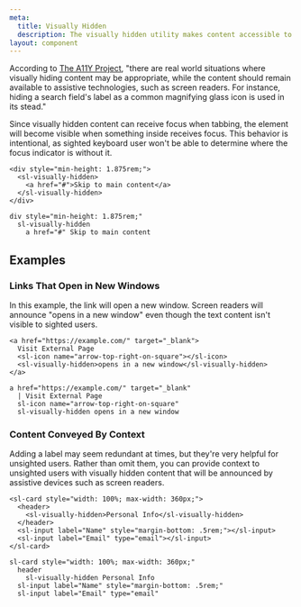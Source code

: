 ```yaml
---
meta:
  title: Visually Hidden
  description: The visually hidden utility makes content accessible to assistive devices without displaying it on the screen.
layout: component
---
```


According to [The A11Y Project](https://www.a11yproject.com/posts/2013-01-11-how-to-hide-content/), "there are real world situations where visually hiding content may be appropriate, while the content should remain available to assistive technologies, such as screen readers. For instance, hiding a search field's label as a common magnifying glass icon is used in its stead."

Since visually hidden content can receive focus when tabbing, the element will become visible when something inside receives focus. This behavior is intentional, as sighted keyboard user won't be able to determine where the focus indicator is without it.

```html:preview
<div style="min-height: 1.875rem;">
  <sl-visually-hidden>
    <a href="#">Skip to main content</a>
  </sl-visually-hidden>
</div>
```

```pug slim
div style="min-height: 1.875rem;"
  sl-visually-hidden
    a href="#" Skip to main content
```

## Examples

### Links That Open in New Windows

In this example, the link will open a new window. Screen readers will announce "opens in a new window" even though the text content isn't visible to sighted users.

```html:preview
<a href="https://example.com/" target="_blank">
  Visit External Page
  <sl-icon name="arrow-top-right-on-square"></sl-icon>
  <sl-visually-hidden>opens in a new window</sl-visually-hidden>
</a>
```

```pug slim
a href="https://example.com/" target="_blank"
  | Visit External Page
  sl-icon name="arrow-top-right-on-square"
  sl-visually-hidden opens in a new window
```

### Content Conveyed By Context

Adding a label may seem redundant at times, but they're very helpful for unsighted users. Rather than omit them, you can provide context to unsighted users with visually hidden content that will be announced by assistive devices such as screen readers.

```html:preview
<sl-card style="width: 100%; max-width: 360px;">
  <header>
    <sl-visually-hidden>Personal Info</sl-visually-hidden>
  </header>
  <sl-input label="Name" style="margin-bottom: .5rem;"></sl-input>
  <sl-input label="Email" type="email"></sl-input>
</sl-card>
```

```pug slim
sl-card style="width: 100%; max-width: 360px;"
  header
    sl-visually-hidden Personal Info
  sl-input label="Name" style="margin-bottom: .5rem;"
  sl-input label="Email" type="email"
```

